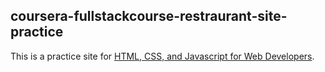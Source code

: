 ## coursera-fullstackcourse-restraurant-site-practice

This is a practice site for [HTML, CSS, and Javascript for Web Developers](https://www.coursera.org/learn/html-css-javascript-for-web-developers/home/welcome).
